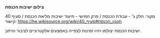 **צילום ישיבות הכנסת**

מקור: חלק ג׳ - עבודת הכנסת / פרק חמישי - תיעוד ישיבות מליאת הכנסת / סעיף 40
קישור: https://he.wikisource.org/wiki/תקנון_הכנסת#סעיף_40

ישיבות הכנסת יצולמו ויהיו זמינות לצפייה באמצעים אלקטרוניים לציבור הרחב.